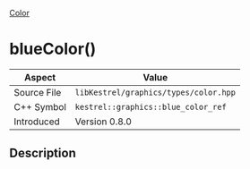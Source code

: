 [Color](index)
# blueColor()
| Aspect | Value |
| --- | --- |
| Source File | `libKestrel/graphics/types/color.hpp` |
| C++ Symbol | `kestrel::graphics::blue_color_ref` |
| Introduced | Version 0.8.0 |
## Description

